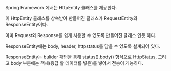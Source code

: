 Spring Framework 에서는 HttpEntity 클래스를 제공한다.

이 HttpEntity 클래스를 상속받아 만들어진 클래스가 RequestEntity와 ResponseEntity이다.

아마 Request와 Response를 쉽게 사용할 수 있도록 만들어진 클래스 인듯 하다.

ResponseEntity에는 body, header, httpstatus를 담을 수 있도록 설계되어 있다.

ResponseEntity는 bulider 패턴을 통해 status().body() 형식으로 HttpStatus, 그리고 body 부분에는 객체(응답 할 데이터를 넣은)를 넣어서 전송이 가능하다.

